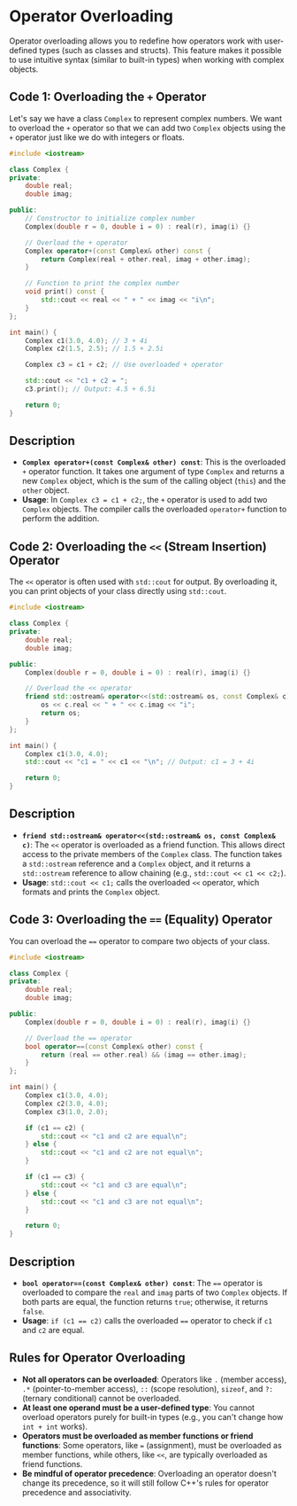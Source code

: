 # Operator Overloading
Operator overloading allows you to redefine how operators work with user-defined types (such as classes and structs). This feature makes it possible to use intuitive syntax (similar to built-in types) when working with complex objects.

## Code 1: Overloading the `+` Operator
Let's say we have a class `Complex` to represent complex numbers. We want to overload the `+` operator so that we can add two `Complex` objects using the `+` operator just like we do with integers or floats.

```cpp
#include <iostream>

class Complex {
private:
    double real;
    double imag;

public:
    // Constructor to initialize complex number
    Complex(double r = 0, double i = 0) : real(r), imag(i) {}

    // Overload the + operator
    Complex operator+(const Complex& other) const {
        return Complex(real + other.real, imag + other.imag);
    }

    // Function to print the complex number
    void print() const {
        std::cout << real << " + " << imag << "i\n";
    }
};

int main() {
    Complex c1(3.0, 4.0); // 3 + 4i
    Complex c2(1.5, 2.5); // 1.5 + 2.5i

    Complex c3 = c1 + c2; // Use overloaded + operator

    std::cout << "c1 + c2 = ";
    c3.print(); // Output: 4.5 + 6.5i

    return 0;
}
```

## Description
- **`Complex operator+(const Complex& other) const`**: This is the overloaded `+` operator function. It takes one argument of type `Complex` and returns a new `Complex` object, which is the sum of the calling object (`this`) and the `other` object.
- **Usage**: In `Complex c3 = c1 + c2;`, the `+` operator is used to add two `Complex` objects. The compiler calls the overloaded `operator+` function to perform the addition.

## Code 2: Overloading the `<<` (Stream Insertion) Operator
The `<<` operator is often used with `std::cout` for output. By overloading it, you can print objects of your class directly using `std::cout`.

```cpp
#include <iostream>

class Complex {
private:
    double real;
    double imag;

public:
    Complex(double r = 0, double i = 0) : real(r), imag(i) {}

    // Overload the << operator
    friend std::ostream& operator<<(std::ostream& os, const Complex& c) {
        os << c.real << " + " << c.imag << "i";
        return os;
    }
};

int main() {
    Complex c1(3.0, 4.0);
    std::cout << "c1 = " << c1 << "\n"; // Output: c1 = 3 + 4i

    return 0;
}
```

## Description
- **`friend std::ostream& operator<<(std::ostream& os, const Complex& c)`**: The `<<` operator is overloaded as a friend function. This allows direct access to the private members of the `Complex` class. The function takes a `std::ostream` reference and a `Complex` object, and it returns a `std::ostream` reference to allow chaining (e.g., `std::cout << c1 << c2;`).
- **Usage**: `std::cout << c1;` calls the overloaded `<<` operator, which formats and prints the `Complex` object.

## Code 3: Overloading the `==` (Equality) Operator
You can overload the `==` operator to compare two objects of your class.

```cpp
#include <iostream>

class Complex {
private:
    double real;
    double imag;

public:
    Complex(double r = 0, double i = 0) : real(r), imag(i) {}

    // Overload the == operator
    bool operator==(const Complex& other) const {
        return (real == other.real) && (imag == other.imag);
    }
};

int main() {
    Complex c1(3.0, 4.0);
    Complex c2(3.0, 4.0);
    Complex c3(1.0, 2.0);

    if (c1 == c2) {
        std::cout << "c1 and c2 are equal\n";
    } else {
        std::cout << "c1 and c2 are not equal\n";
    }

    if (c1 == c3) {
        std::cout << "c1 and c3 are equal\n";
    } else {
        std::cout << "c1 and c3 are not equal\n";
    }

    return 0;
}
```

## Description
- **`bool operator==(const Complex& other) const`**: The `==` operator is overloaded to compare the `real` and `imag` parts of two `Complex` objects. If both parts are equal, the function returns `true`; otherwise, it returns `false`.
- **Usage**: `if (c1 == c2)` calls the overloaded `==` operator to check if `c1` and `c2` are equal.

## Rules for Operator Overloading
- **Not all operators can be overloaded**: Operators like `.` (member access), `.*` (pointer-to-member access), `::` (scope resolution), `sizeof`, and `?:` (ternary conditional) cannot be overloaded.
- **At least one operand must be a user-defined type**: You cannot overload operators purely for built-in types (e.g., you can't change how `int + int` works).
- **Operators must be overloaded as member functions or friend functions**: Some operators, like `=` (assignment), must be overloaded as member functions, while others, like `<<`, are typically overloaded as friend functions.
- **Be mindful of operator precedence**: Overloading an operator doesn't change its precedence, so it will still follow C++'s rules for operator precedence and associativity.
